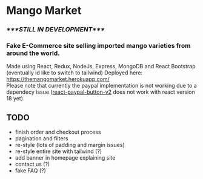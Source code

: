 # Mango Market

### ***\*\*\*STILL IN DEVELOPMENT\*\*\****
### Fake E-Commerce site selling imported mango varieties from around the world.
Made using React, Redux, NodeJs, Express, MongoDB and React Bootstrap (eventually id like to switch to tailwind)
Deployed here: https://themangomarket.herokuapp.com/  
Please note that currently the paypal implementation is not working due to a dependecy issue ([react-paypal-button-v2](https://www.npmjs.com/package/react-paypal-button-v2) does not work with react version 18 yet)
## TODO
- finish order and checkout process
- pagination and filters
- re-style (lots of padding and margin issues)
- re-style entire site with tailwind (?)
- add banner in homepage explaining site
- contact us (?)
- fake FAQ (?)
